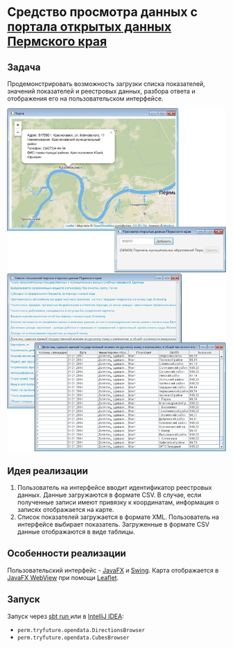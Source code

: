 # Средство просмотра данных с [портала открытых данных Пермского края](http://opendata.permkrai.ru/opendata/)

## Задача
Продемонстрировать возможность загрузки списка показателей, значений показателей и реестровых данных, разбора ответа и отображения его на пользовательском интерфейсе.

![Отображение реестровых данных](/DirectionsBrowser.png?raw=true)
![Отображение показателей](CubesBrowser.png?raw=true)

## Идея реализации
1. Пользователь на интерфейсе вводит идентификатор реестровых данных. Данные загружаются в формате CSV. В случае, если полученные записи имеют привязку к координатам, информация о записях отображается на карте.
2. Список показателей загружается в формате XML. Пользователь на интерфейсе выбирает показатель. Загруженные в формате CSV данные отображаются в виде таблицы.

## Особенности реализации
Пользовательский интерфейс - [JavaFX](https://ru.wikipedia.org/wiki/JavaFX) и [Swing](http://docs.oracle.com/javase/tutorial/uiswing/). Карта отображается в [JavaFX WebView](https://docs.oracle.com/javafx/2/webview/jfxpub-webview.htm) при помощи [Leaflet](http://leafletjs.com/).

## Запуск
Запуск через [sbt run <class name>](http://www.scala-sbt.org/0.13/tutorial/Running.html) или в [IntelliJ IDEA](https://www.jetbrains.com/idea/help/creating-and-running-your-scala-application.html):
* `perm.tryfuture.opendata.DirectionsBrowser`
* `perm.tryfuture.opendata.CubesBrowser`
